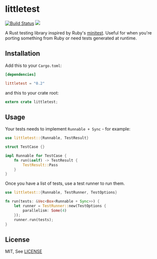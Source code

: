 littletest
====

[![Build Status](https://img.shields.io/travis/justinlatimer/littletest.svg)](https://travis-ci.org/justinlatimer/littletest)
[![](https://img.shields.io/crates/v/littletest.svg)](https://crates.io/crates/littletest)

A Rust testing library inspired by Ruby's [minitest](http://docs.seattlerb.org/minitest/).
Useful for when you're porting something from Ruby or need tests generated at runtime.

## Installation

Add this to your `Cargo.toml`:

```toml
[dependencies]

littletest = "0.2"
```

and this to your crate root:

```rust
extern crate littletest;
```

## Usage

Your tests needs to implement ``Runnable + Sync`` - for example:

```rust
use littletest::{Runnable, TestResult}

struct TestCase {}

impl Runnable for TestCase {
    fn run(&self) -> TestResult {
        TestResult::Pass
    }
}
```

Once you have a list of tests, use a test runner to run them.

```rust
use littletest::{Runnable, TestRunner, TestOptions}

fn run(tests: &Vec<Box<Runnable + Sync>>) {
    let runner = TestRunner::new(TestOptions {
        parallelism: Some(4)
    });
    runner.run(tests);
}
```

## License

MIT, See [LICENSE](LICENSE)
